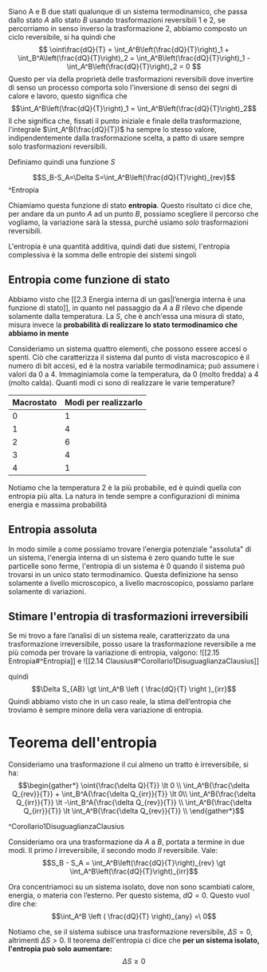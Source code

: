 Siano A e B due stati qualunque di un sistema termodinamico, che passa dallo stato $A$ allo stato $B$ usando trasformazioni reversibili $1$ e $2$, se percorriamo in senso inverso la trasformazione $2$, abbiamo composto un ciclo reversibile, si ha quindi che
$$ \oint\frac{dQ}{T} = 
\int_A^B\left(\frac{dQ}{T}\right)_1 + \int_B^A\left(\frac{dQ}{T}\right)_2 =
\int_A^B\left(\frac{dQ}{T}\right)_1 - \int_A^B\left(\frac{dQ}{T}\right)_2 = 0 $$
Questo per via della proprietà delle trasformazioni reversibili dove invertire di senso un processo comporta solo l'inversione di senso dei segni di calore e lavoro, questo significa che
$$\int_A^B\left(\frac{dQ}{T}\right)_1 = \int_A^B\left(\frac{dQ}{T}\right)_2$$
Il che significa che, fissati il punto iniziale e finale della trasformazione, l'integrale $\int_A^B(\frac{dQ}{T})$ ha sempre lo stesso valore, indipendentemente dalla trasformazione scelta, a patto di usare sempre solo trasformazioni reversibili.

Definiamo quindi una funzione $S$

$$S_B-S_A=\Delta S=\int_A^B\left(\frac{dQ}{T}\right)_{rev}$$
^Entropia

Chiamiamo questa funzione di stato **entropia**. Questo risultato ci dice che, per andare da un punto $A$ ad un punto $B$, possiamo scegliere il percorso che vogliamo, la variazione sarà la stessa, purché usiamo *solo* trasformazioni reversibili.

L'entropia è una quantità additiva, quindi dati due sistemi, l'entropia complessiva è la somma delle entropie dei sistemi singoli

## Entropia come funzione di stato
Abbiamo visto che [[2.3 Energia interna di un gas|l’energia interna è una funzione di stato]], in quanto nel passaggio da $A$ a
$B$ rilevo che dipende solamente dalla temperatura. La $S$, che è anch'essa una misura di stato, misura invece la **probabilità di realizzare lo stato termodinamico che abbiamo in mente**

Consideriamo un sistema quattro elementi, che possono essere accesi o spenti. Ciò che caratterizza il sistema dal punto di vista macroscopico è il numero di bit accesi, ed è la nostra variabile termodinamica; può assumere i valori da 0 a 4. Immaginiamola come la temperatura, da 0 (molto fredda) a 4 (molto calda). Quanti modi ci sono di realizzare le varie temperature?

| Macrostato | Modi per realizzarlo |
| ---------- | -------------------- |
| 0          | 1                    |
| 1          | 4                    |
| 2          | 6                    |
| 3          | 4                    |
| 4          | 1                    |

Notiamo che la temperatura 2 è la più probabile, ed è quindi quella con entropia più alta. La natura in tende sempre a configurazioni di minima energia e massima probabilità

## Entropia assoluta
In modo simile a come possiamo trovare l'energia potenziale "assoluta" di un sistema, l'energia interna di un sistema è zero quando tutte le sue particelle sono ferme, l'entropia di un sistema è 0 quando il sistema può trovarsi in un unico stato termodinamico. Questa definizione ha senso solamente a livello microscopico, a livello macroscopico, possiamo parlare solamente di variazioni.

## Stimare l'entropia di trasformazioni irreversibili
Se mi trovo a fare l’analisi di un sistema reale, caratterizzato da una trasformazione irreversibile, posso usare la trasformazione reversibile a me più comoda per trovare la variazione di entropia, valgono:
![[2.15 Entropia#^Entropia]]
e
![[2.14 Clausius#^Corollario1DisuguaglianzaClausius]]

quindi
$$\Delta S_{AB} \gt \int_A^B \left ( \frac{dQ}{T} \right )_{irr}$$
Quindi abbiamo visto che in un caso reale, la stima dell’entropia che troviamo è sempre 
minore della vera variazione di entropia.

# Teorema dell'entropia
Consideriamo una trasformazione il cui almeno un tratto è irreversibile, si ha:
$$\begin{gather*}
\oint{\frac{\delta Q}{T}} \lt 0 \\
\int_A^B{\frac{\delta Q_{rev}}{T}} + \int_B^A{\frac{\delta Q_{irr}}{T}} \lt 0\\
\int_A^B{\frac{\delta Q_{irr}}{T}} \lt -\int_B^A{\frac{\delta Q_{rev}}{T}} \\
\int_A^B{\frac{\delta Q_{irr}}{T}} \lt \int_A^B{\frac{\delta Q_{rev}}{T}} \\
\end{gather*}$$

^Corollario1DisuguaglianzaClausius

Consideriamo ora una trasformazione da $A$ a $B$, portata a termine in due modi. Il primo $I$ irreversibile, il secondo modo $II$ reversibile. Vale:
$$S_B - S_A = \int_A^B\left(\frac{dQ}{T}\right)_{rev} \gt \int_A^B\left(\frac{dQ}{T}\right)_{irr}$$

Ora concentriamoci su un sistema isolato, dove non sono scambiati calore, energia, o
materia con l’esterno. Per questo sistema, $dQ = 0$. Questo vuol dire che:
$$\int_A^B \left ( \frac{dQ}{T} \right)_{any} =\ 0$$

Notiamo che, se il sistema subisce una trasformazione reversibile, $\Delta S = 0$, altrimenti $\Delta S > 0$.
Il teorema dell'entropia ci dice che **per un sistema isolato, l'entropia può solo aumentare:**
$$\Delta S \ge 0$$
